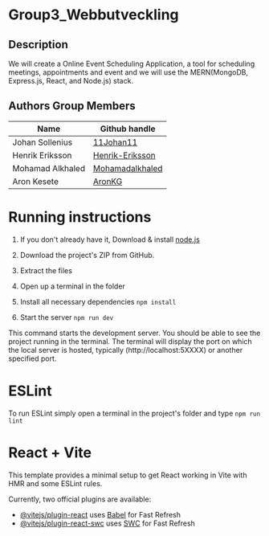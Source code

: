 # Group3_Webbutveckling 


## Description

We will create a Online Event Scheduling Application, a tool for scheduling meetings, appointments and event and we will use the MERN(MongoDB, Express.js, React, and Node.js) stack.


## Authors Group Members

| Name             | Github handle     |
|------------------|-------------------|
| Johan Sollenius  | [11Johan11](https://github.com/11Johan11) | 
| Henrik Eriksson  | [Henrik-Eriksson](https://github.com/Henrik-Eriksson) |
| Mohamad Alkhaled | [Mohamadalkhaled](https://github.com/Mohamadalkhaled) | 
| Aron Kesete      | [AronKG](https://github.com/AronKG) | 

# Running instructions
  1. If you don't already have it, Download & install [node.js](https://nodejs.org/en/download)
  
  2. Download the project's ZIP from GitHub.

  3. Extract the files

  4. Open up a terminal in the folder
  
  5. Install all necessary dependencies
    ``` npm install ```

  6. Start the server
    ```npm run dev```

  This command starts the development server. You should be able to see the project running in the terminal. The terminal will display the port on which the local server is hosted, typically (http://localhost:5XXXX) or another specified port.

  
# ESLint
  To run ESLint simply open a terminal in the project's folder and type
  ```npm run lint```

# React + Vite

This template provides a minimal setup to get React working in Vite with HMR and some ESLint rules.

Currently, two official plugins are available:

- [@vitejs/plugin-react](https://github.com/vitejs/vite-plugin-react/blob/main/packages/plugin-react/README.md) uses [Babel](https://babeljs.io/) for Fast Refresh
- [@vitejs/plugin-react-swc](https://github.com/vitejs/vite-plugin-react-swc) uses [SWC](https://swc.rs/) for Fast Refresh
